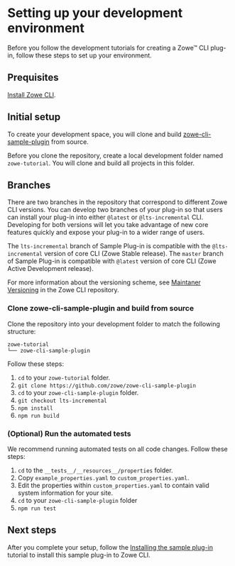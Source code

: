 # Setting up your development environment
Before you follow the development tutorials for creating a Zowe&trade; CLI plug-in, follow these steps to set up your environment.

## Prequisites
[Install Zowe CLI](../../user-guide/cli-installcli.html#methods-to-install-zowe-cli).

## Initial setup 
To create your development space, you will clone and build [zowe-cli-sample-plugin](https://github.com/zowe/zowe-cli-sample-plugin) from source.

Before you clone the repository, create a local development folder named `zowe-tutorial`. You will clone and build all projects in this folder.

## Branches 

There are two branches in the repository that correspond to different Zowe CLI versions. You can develop two branches of your plug-in so that users can install your plug-in into either `@latest` or `@lts-incremental` CLI. Developing for both versions will let you take advantage of new core features quickly and expose your plug-in to a wider range of users. 

The `lts-incremental` branch of Sample Plug-in is compatible with the `@lts-incremental` version of core CLI (Zowe Stable release). The `master` branch of Sample Plug-in is compatible with `@latest` version of core CLI (Zowe Active Development release).

For more information about the versioning scheme, see [Maintaner Versioning](https://github.com/zowe/zowe-cli/blob/master/docs/MaintainerVersioning.md) in the Zowe CLI repository. 

### Clone zowe-cli-sample-plugin and build from source
Clone the repository into your development folder to match the following structure:
```
zowe-tutorial
└── zowe-cli-sample-plugin
```
Follow these steps:
1. `cd` to your `zowe-tutorial` folder.
2. `git clone https://github.com/zowe/zowe-cli-sample-plugin`
3. `cd` to your `zowe-cli-sample-plugin` folder.
4. `git checkout lts-incremental`
5. `npm install`
6. `npm run build`

### (Optional) Run the automated tests
We recommend running automated tests on all code changes. Follow these steps:

1. `cd` to the `__tests__/__resources__/properties` folder.
2. Copy `example_properties.yaml` to `custom_properties.yaml`.
3. Edit the properties within `custom_properties.yaml` to contain valid system information for your site.
4. `cd` to your `zowe-cli-sample-plugin` folder
5. `npm run test`

## Next steps
After you complete your setup, follow the [Installing the sample plug-in](cli-installing-sample-plugin.md) tutorial to install this sample plug-in to Zowe CLI.
